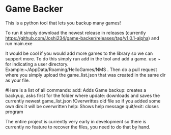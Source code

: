 # Game Backer
This is a python tool that lets you backup many games!

To run it simply download the newest release in releases (currently https://github.com/Joshi234/game-backer/releases/tag/v1.0.1-alpha)
and run main.exe

It would be cool if you would add more games to the library so we can support more. To do this simply run add in the tool and add a game. use ~ for indicating a user directory. Example:~/AppData/Roaming/HelloGames/NMS . Then do a pull request where you simply upload the game_list.json that was created in the same dir as your file.

#Here is a list of all commands:
add: Adds Game
backup: creates a backyup, asks first for the folder where
update: downloads and saves the currently newest game_list.json !Overwrittes old file so if you added some own dirs it will be overwritten
help: Shows help message
quit/exit: closes program

The entire project is currently very early in development so there is currently no feature to recover the files, you need to do that by hand.
